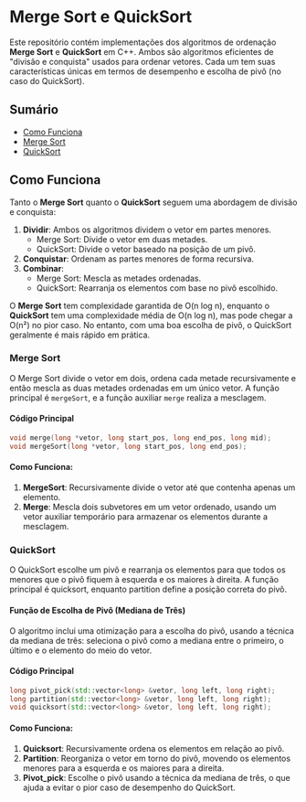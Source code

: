 # Merge Sort e QuickSort

Este repositório contém implementações dos algoritmos de ordenação **Merge Sort** e **QuickSort** em C++. Ambos são algoritmos eficientes de "divisão e conquista" usados para ordenar vetores. Cada um tem suas características únicas em termos de desempenho e escolha de pivô (no caso do QuickSort).

## Sumário
- [Como Funciona](#como-funciona)
- [Merge Sort](#merge-sort)
- [QuickSort](#quicksort)

## Como Funciona

Tanto o **Merge Sort** quanto o **QuickSort** seguem uma abordagem de divisão e conquista:

1. **Dividir**: Ambos os algoritmos dividem o vetor em partes menores.
   - Merge Sort: Divide o vetor em duas metades.
   - QuickSort: Divide o vetor baseado na posição de um pivô.
2. **Conquistar**: Ordenam as partes menores de forma recursiva.
3. **Combinar**: 
   - Merge Sort: Mescla as metades ordenadas.
   - QuickSort: Rearranja os elementos com base no pivô escolhido.

O **Merge Sort** tem complexidade garantida de O(n log n), enquanto o **QuickSort** tem uma complexidade média de O(n log n), mas pode chegar a O(n²) no pior caso. No entanto, com uma boa escolha de pivô, o QuickSort geralmente é mais rápido em prática.

### Merge Sort

O Merge Sort divide o vetor em dois, ordena cada metade recursivamente e então mescla as duas metades ordenadas em um único vetor. A função principal é `mergeSort`, e a função auxiliar `merge` realiza a mesclagem.

#### Código Principal

```cpp
void merge(long *vetor, long start_pos, long end_pos, long mid);
void mergeSort(long *vetor, long start_pos, long end_pos);
```
#### Como Funciona:

1. **MergeSort**: Recursivamente divide o vetor até que contenha apenas um elemento.
2. **Merge**: Mescla dois subvetores em um vetor ordenado, usando um vetor auxiliar temporário para armazenar os elementos durante a mesclagem.

### QuickSort
O QuickSort escolhe um pivô e rearranja os elementos para que todos os menores que o pivô fiquem à esquerda e os maiores à direita. A função principal é quicksort, enquanto partition define a posição correta do pivô.

#### Função de Escolha de Pivô (Mediana de Três)
O algoritmo inclui uma otimização para a escolha do pivô, usando a técnica da mediana de três: seleciona o pivô como a mediana entre o primeiro, o último e o elemento do meio do vetor.

#### Código Principal

```cpp
long pivot_pick(std::vector<long> &vetor, long left, long right);
long partition(std::vector<long> &vetor, long left, long right);
void quicksort(std::vector<long> &vetor, long left, long right);
```
#### Como Funciona:
1. **Quicksort**: Recursivamente ordena os elementos em relação ao pivô.
2. **Partition**: Reorganiza o vetor em torno do pivô, movendo os elementos menores para a esquerda e os maiores para a direita.
3. **Pivot_pick**: Escolhe o pivô usando a técnica da mediana de três, o que ajuda a evitar o pior caso de desempenho do QuickSort.
